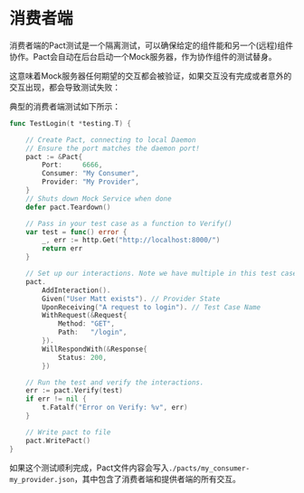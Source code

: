 # 消费者端

消费者端的Pact测试是一个隔离测试，可以确保给定的组件能和另一个(远程)组件协作。Pact会自动在后台启动一个Mock服务器，作为协作组件的测试替身。

这意味着Mock服务器任何期望的交互都会被验证，如果交互没有完成或者意外的交互出现，都会导致测试失败：

典型的消费者端测试如下所示：

```go
func TestLogin(t *testing.T) {

	// Create Pact, connecting to local Daemon
	// Ensure the port matches the daemon port!
	pact := &Pact{
		Port:     6666,
		Consumer: "My Consumer",
		Provider: "My Provider",
	}
	// Shuts down Mock Service when done
	defer pact.Teardown()

	// Pass in your test case as a function to Verify()
	var test = func() error {
		_, err := http.Get("http://localhost:8000/")
		return err
	}

	// Set up our interactions. Note we have multiple in this test case!
	pact.
		AddInteraction().
		Given("User Matt exists"). // Provider State
		UponReceiving("A request to login"). // Test Case Name
		WithRequest(&Request{
			Method: "GET",
			Path:   "/login",
		}).
		WillRespondWith(&Response{
			Status: 200,
		})

	// Run the test and verify the interactions.
	err := pact.Verify(test)
	if err != nil {
		t.Fatalf("Error on Verify: %v", err)
	}

	// Write pact to file
	pact.WritePact()
}
```

如果这个测试顺利完成，Pact文件内容会写入`./pacts/my_consumer-my_provider.json`，其中包含了消费者端和提供者端的所有交互。
